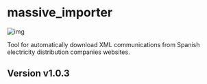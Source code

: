 # massive_importer
![img](https://travis-ci.org/Som-Energia/massive_importer.svg?branch=master)

Tool for automatically download XML communications from Spanish electricity distribution companies websites.

## Version v1.0.3
